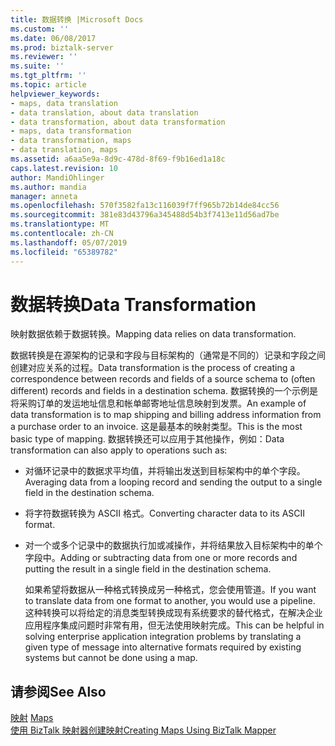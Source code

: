 ```yaml
---
title: 数据转换 |Microsoft Docs
ms.custom: ''
ms.date: 06/08/2017
ms.prod: biztalk-server
ms.reviewer: ''
ms.suite: ''
ms.tgt_pltfrm: ''
ms.topic: article
helpviewer_keywords:
- maps, data translation
- data translation, about data translation
- data transformation, about data transformation
- maps, data transformation
- data transformation, maps
- data translation, maps
ms.assetid: a6aa5e9a-8d9c-478d-8f69-f9b16ed1a18c
caps.latest.revision: 10
author: MandiOhlinger
ms.author: mandia
manager: anneta
ms.openlocfilehash: 570f3582fa13c116039f7ff965b72b14de84cc56
ms.sourcegitcommit: 381e83d43796a345488d54b3f7413e11d56ad7be
ms.translationtype: MT
ms.contentlocale: zh-CN
ms.lasthandoff: 05/07/2019
ms.locfileid: "65389782"
---
```

# <a name="data-transformation"></a><span data-ttu-id="9f930-102">数据转换</span><span class="sxs-lookup"><span data-stu-id="9f930-102">Data Transformation</span></span>
<span data-ttu-id="9f930-103">映射数据依赖于数据转换。</span><span class="sxs-lookup"><span data-stu-id="9f930-103">Mapping data relies on data transformation.</span></span>  
  
 <span data-ttu-id="9f930-104">数据转换是在源架构的记录和字段与目标架构的（通常是不同的）记录和字段之间创建对应关系的过程。</span><span class="sxs-lookup"><span data-stu-id="9f930-104">Data transformation is the process of creating a correspondence between records and fields of a source schema to (often different) records and fields in a destination schema.</span></span> <span data-ttu-id="9f930-105">数据转换的一个示例是将采购订单的发运地址信息和帐单邮寄地址信息映射到发票。</span><span class="sxs-lookup"><span data-stu-id="9f930-105">An example of data transformation is to map shipping and billing address information from a purchase order to an invoice.</span></span> <span data-ttu-id="9f930-106">这是最基本的映射类型。</span><span class="sxs-lookup"><span data-stu-id="9f930-106">This is the most basic type of mapping.</span></span> <span data-ttu-id="9f930-107">数据转换还可以应用于其他操作，例如：</span><span class="sxs-lookup"><span data-stu-id="9f930-107">Data transformation can also apply to operations such as:</span></span>  
  
- <span data-ttu-id="9f930-108">对循环记录中的数据求平均值，并将输出发送到目标架构中的单个字段。</span><span class="sxs-lookup"><span data-stu-id="9f930-108">Averaging data from a looping record and sending the output to a single field in the destination schema.</span></span>  
  
- <span data-ttu-id="9f930-109">将字符数据转换为 ASCII 格式。</span><span class="sxs-lookup"><span data-stu-id="9f930-109">Converting character data to its ASCII format.</span></span>  
  
- <span data-ttu-id="9f930-110">对一个或多个记录中的数据执行加或减操作，并将结果放入目标架构中的单个字段中。</span><span class="sxs-lookup"><span data-stu-id="9f930-110">Adding or subtracting data from one or more records and putting the result in a single field in the destination schema.</span></span>  
  
  <span data-ttu-id="9f930-111">如果希望将数据从一种格式转换成另一种格式，您会使用管道。</span><span class="sxs-lookup"><span data-stu-id="9f930-111">If you want to translate data from one format to another, you would use a pipeline.</span></span> <span data-ttu-id="9f930-112">这种转换可以将给定的消息类型转换成现有系统要求的替代格式，在解决企业应用程序集成问题时非常有用，但无法使用映射完成。</span><span class="sxs-lookup"><span data-stu-id="9f930-112">This can be helpful in solving enterprise application integration problems by translating a given type of message into alternative formats required by existing systems but cannot be done using a map.</span></span>  
  
## <a name="see-also"></a><span data-ttu-id="9f930-113">请参阅</span><span class="sxs-lookup"><span data-stu-id="9f930-113">See Also</span></span>  
 <span data-ttu-id="9f930-114">[映射](../core/maps.md) </span><span class="sxs-lookup"><span data-stu-id="9f930-114">[Maps](../core/maps.md) </span></span>  
 [<span data-ttu-id="9f930-115">使用 BizTalk 映射器创建映射</span><span class="sxs-lookup"><span data-stu-id="9f930-115">Creating Maps Using BizTalk Mapper</span></span>](../core/creating-maps-using-biztalk-mapper.md)